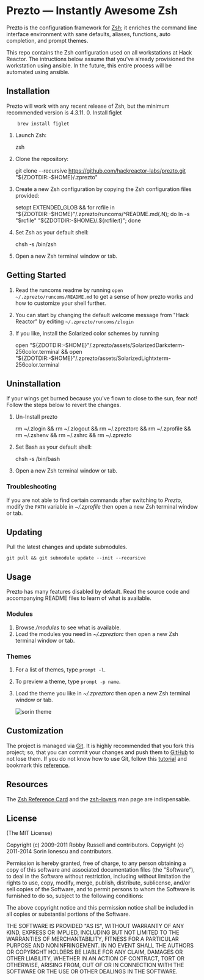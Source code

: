 Prezto — Instantly Awesome Zsh
==============================

Prezto is the configuration framework for [Zsh][1]; it enriches the command line
interface environment with sane defaults, aliases, functions, auto completion,
and prompt themes.

This repo contains the Zsh configuration used on all workstations at Hack Reactor.
The intructions below assume that you've already provisioned the workstation
using ansible. In the future, this entire process will be automated using ansible.

Installation
------------

Prezto will work with any recent release of Zsh, but the minimum recommended
version is 4.3.11.
  0. Install figlet

        brew install figlet

  1. Launch Zsh:

        zsh

  2. Clone the repository:

        git clone --recursive https://github.com/hackreactor-labs/prezto.git "${ZDOTDIR:-$HOME}/.zprezto"

  3. Create a new Zsh configuration by copying the Zsh configuration files
     provided:

        setopt EXTENDED_GLOB && for rcfile in "${ZDOTDIR:-$HOME}"/.zprezto/runcoms/^README.md(.N); do ln -s "$rcfile" "${ZDOTDIR:-$HOME}/.${rcfile:t}"; done

  4. Set Zsh as your default shell:

        chsh -s /bin/zsh

  5. Open a new Zsh terminal window or tab.

Getting Started
------------

  1. Read the runcoms readme by running `open ~/.zprezto/runcoms/README.md` to get a sense of how prezto works and how to customize your shell further.

  2. You can start by changing the default welcome message from "Hack Reactor" by editing `~/.zprezto/runcoms/zlogin`
  
  3. If you like, install the Solarized color schemes by running

        open "${ZDOTDIR:-$HOME}"/.zprezto/assets/SolarizedDarkxterm-256color.terminal && open "${ZDOTDIR:-$HOME}"/.zprezto/assets/SolarizedLightxterm-256color.terminal

Uninstallation
------------

If your wings get burned because you've flown to close to the sun, fear not! Follow the steps below to revert the changes.

  1. Un-Install prezto

        rm ~/.zlogin && rm ~/.zlogout && rm ~/.zpreztorc && rm ~/.zprofile && rm ~/.zshenv && rm ~/.zshrc && rm ~/.zprezto

  2. Set Bash as your default shell:

        chsh -s /bin/bash

  3. Open a new Zsh terminal window or tab.
  
  
### Troubleshooting

If you are not able to find certain commands after switching to *Prezto*,
modify the `PATH` variable in *~/.zprofile* then open a new Zsh terminal
window or tab.

Updating
--------

Pull the latest changes and update submodules.

    git pull && git submodule update --init --recursive

Usage
-----

Prezto has many features disabled by default. Read the source code and
accompanying README files to learn of what is available.

### Modules

  1. Browse */modules* to see what is available.
  2. Load the modules you need in *~/.zpreztorc* then open a new Zsh terminal
     window or tab.

### Themes

  1. For a list of themes, type `prompt -l`.
  2. To preview a theme, type `prompt -p name`.
  3. Load the theme you like in *~/.zpreztorc* then open a new Zsh terminal
     window or tab.

     ![sorin theme][2]

Customization
-------------

The project is managed via [Git][3]. It is highly recommended that you fork this
project; so, that you can commit your changes and push them to [GitHub][4] to
not lose them. If you do not know how to use Git, follow this [tutorial][5] and
bookmark this [reference][6].

Resources
---------

The [Zsh Reference Card][7] and the [zsh-lovers][8] man page are indispensable.

License
-------

(The MIT License)

Copyright (c) 2009-2011 Robby Russell and contributors.
Copyright (c) 2011-2014 Sorin Ionescu and contributors.

Permission is hereby granted, free of charge, to any person obtaining a copy of
this software and associated documentation files (the "Software"), to deal in
the Software without restriction, including without limitation the rights to
use, copy, modify, merge, publish, distribute, sublicense, and/or sell copies
of the Software, and to permit persons to whom the Software is furnished to do
so, subject to the following conditions:

The above copyright notice and this permission notice shall be included in all
copies or substantial portions of the Software.

THE SOFTWARE IS PROVIDED "AS IS", WITHOUT WARRANTY OF ANY KIND, EXPRESS OR
IMPLIED, INCLUDING BUT NOT LIMITED TO THE WARRANTIES OF MERCHANTABILITY,
FITNESS FOR A PARTICULAR PURPOSE AND NONINFRINGEMENT. IN NO EVENT SHALL THE
AUTHORS OR COPYRIGHT HOLDERS BE LIABLE FOR ANY CLAIM, DAMAGES OR OTHER
LIABILITY, WHETHER IN AN ACTION OF CONTRACT, TORT OR OTHERWISE, ARISING FROM,
OUT OF OR IN CONNECTION WITH THE SOFTWARE OR THE USE OR OTHER DEALINGS IN THE
SOFTWARE.

[1]: http://www.zsh.org
[2]: http://i.imgur.com/nBEEZ.png "sorin theme"
[3]: http://git-scm.com
[4]: https://github.com
[5]: http://gitimmersion.com
[6]: http://gitref.org
[7]: http://www.bash2zsh.com/zsh_refcard/refcard.pdf
[8]: http://grml.org/zsh/zsh-lovers.html

